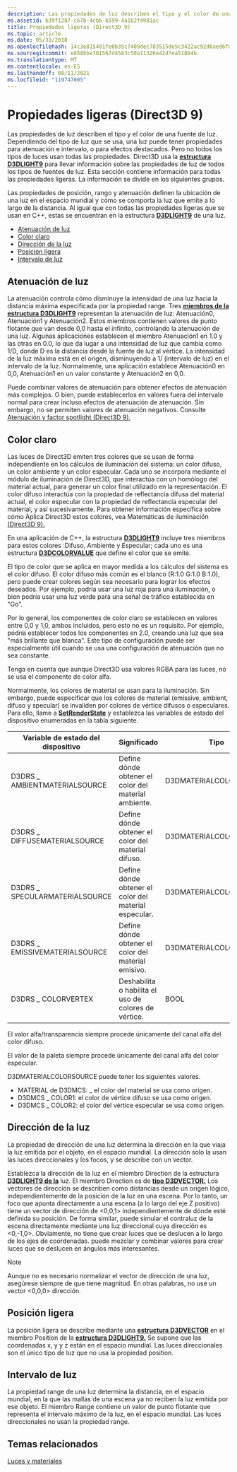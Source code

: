 ```yaml
---
description: Las propiedades de luz describen el tipo y el color de una fuente de luz.
ms.assetid: b39f1287-c67b-4cbb-b599-4a1b2f4981ac
title: Propiedades ligeras (Direct3D 9)
ms.topic: article
ms.date: 05/31/2018
ms.openlocfilehash: 14c3e815401fe0b35c7409dec783515de5c3422ac92d6aed6fd4adebf09f8c18
ms.sourcegitcommit: e858bbe701567d4583c50a11326e42d7ea51804b
ms.translationtype: MT
ms.contentlocale: es-ES
ms.lasthandoff: 08/11/2021
ms.locfileid: "119747005"
---
```

# <a name="light-properties-direct3d-9"></a>Propiedades ligeras (Direct3D 9)

Las propiedades de luz describen el tipo y el color de una fuente de luz. Dependiendo del tipo de luz que se usa, una luz puede tener propiedades para atenuación e intervalo, o para efectos destacados. Pero no todos los tipos de luces usan todas las propiedades. Direct3D usa la [**estructura D3DLIGHT9**](d3dlight9.md) para llevar información sobre las propiedades de luz de todos los tipos de fuentes de luz. Esta sección contiene información para todas las propiedades ligeras. La información se divide en los siguientes grupos.

Las propiedades de posición, rango y atenuación definen la ubicación de una luz en el espacio mundial y cómo se comporta la luz que emite a lo largo de la distancia. Al igual que con todas las propiedades ligeras que se usan en C++, estas se encuentran en la estructura [**D3DLIGHT9**](d3dlight9.md) de una luz.

-   [Atenuación de luz](#light-attenuation)
-   [Color claro](#light-color)
-   [Dirección de la luz](#light-direction)
-   [Posición ligera](#light-position)
-   [Intervalo de luz](#light-range)

## <a name="light-attenuation"></a>Atenuación de luz

La atenuación controla cómo disminuye la intensidad de una luz hacia la distancia máxima especificada por la propiedad range. Tres [**miembros de la estructura D3DLIGHT9**](d3dlight9.md) representan la atenuación de luz: Atenuación0, Atenuación1 y Atenuación2. Estos miembros contienen valores de punto flotante que van desde 0,0 hasta el infinito, controlando la atenuación de una luz. Algunas aplicaciones establecen el miembro Atenuación1 en 1.0 y las otras en 0.0, lo que da lugar a una intensidad de luz que cambia como 1/D, donde D es la distancia desde la fuente de luz al vértice. La intensidad de la luz máxima está en el origen, disminuyendo a 1/ (intervalo de luz) en el intervalo de la luz. Normalmente, una aplicación establece Atenuación0 en 0,0, Atenuación1 en un valor constante y Atenuación2 en 0,0.

Puede combinar valores de atenuación para obtener efectos de atenuación más complejos. O bien, puede establecerlos en valores fuera del intervalo normal para crear incluso efectos de atenuación de atenuación. Sin embargo, no se permiten valores de atenuación negativos. Consulte [Atenuación y factor spotlight (Direct3D 9).](attenuation-and-spotlight-factor.md)

## <a name="light-color"></a>Color claro

Las luces de Direct3D emiten tres colores que se usan de forma independiente en los cálculos de iluminación del sistema: un color difuso, un color ambiente y un color especular. Cada uno se incorpora mediante el módulo de iluminación de Direct3D, que interactúa con un homólogo del material actual, para generar un color final utilizado en la representación. El color difuso interactúa con la propiedad de reflectancia difusa del material actual, el color especular con la propiedad de reflectancia especular del material, y así sucesivamente. Para obtener información específica sobre cómo Aplica Direct3D estos colores, vea Matemáticas de iluminación [(Direct3D 9).](mathematics-of-lighting.md)

En una aplicación de C++, la estructura [**D3DLIGHT9**](d3dlight9.md) incluye tres miembros para estos colores :Difuso, Ambiente y Especular; cada uno es una estructura [**D3DCOLORVALUE**](d3dcolorvalue.md) que define el color que se emite.

El tipo de color que se aplica en mayor medida a los cálculos del sistema es el color difuso. El color difuso más común es el blanco (R:1.0 G:1.0 B:1.0), pero puede crear colores según sea necesario para lograr los efectos deseados. Por ejemplo, podría usar una luz roja para una iluminación, o bien podría usar una luz verde para una señal de tráfico establecida en "Go".

Por lo general, los componentes de color claro se establecen en valores entre 0,0 y 1,0, ambos incluidos, pero esto no es un requisito. Por ejemplo, podría establecer todos los componentes en 2.0, creando una luz que sea "más brillante que blanca". Este tipo de configuración puede ser especialmente útil cuando se usa una configuración de atenuación que no sea constante.

Tenga en cuenta que aunque Direct3D usa valores RGBA para las luces, no se usa el componente de color alfa.

Normalmente, los colores de material se usan para la iluminación. Sin embargo, puede especificar que los colores de material (emissive, ambient, difuso y specular) se invaliden por colores de vértice difusos o especulares. Para ello, llame a [**SetRenderState**](/windows/win32/api/d3d9helper/nf-d3d9helper-idirect3ddevice9-setrenderstate) y establezca las variables de estado del dispositivo enumeradas en la tabla siguiente.



| Variable de estado del dispositivo         | Significado                                       | Tipo                   | Valor predeterminado          |
|-------------------------------|-----------------------------------------------|------------------------|------------------|
| D3DRS \_ AMBIENTMATERIALSOURCE  | Define dónde obtener el color del material ambiente.  | D3DMATERIALCOLORSOURCE | MATERIAL de D3DMCS \_ |
| D3DRS \_ DIFFUSEMATERIALSOURCE  | Define dónde obtener el color del material difuso.  | D3DMATERIALCOLORSOURCE | D3DMCS \_ COLOR1   |
| D3DRS \_ SPECULARMATERIALSOURCE | Define dónde obtener el color del material especular. | D3DMATERIALCOLORSOURCE | D3DMCS \_ COLOR2   |
| D3DRS \_ EMISSIVEMATERIALSOURCE | Define dónde obtener el color del material emisivo. | D3DMATERIALCOLORSOURCE | MATERIAL de D3DMCS \_ |
| D3DRS \_ COLORVERTEX            | Deshabilita o habilita el uso de colores de vértice.     | BOOL                   | TRUE             |



 

El valor alfa/transparencia siempre procede únicamente del canal alfa del color difuso.

El valor de la paleta siempre procede únicamente del canal alfa del color especular.

D3DMATERIALCOLORSOURCE puede tener los siguientes valores.

-   MATERIAL de D3DMCS: \_ el color del material se usa como origen.
-   D3DMCS \_ COLOR1: el color de vértice difuso se usa como origen.
-   D3DMCS \_ COLOR2: el color del vértice especular se usa como origen.

## <a name="light-direction"></a>Dirección de la luz

La propiedad de dirección de una luz determina la dirección en la que viaja la luz emitida por el objeto, en el espacio mundial. La dirección solo la usan las luces direccionales y los focos, y se describe con un vector.

Establezca la dirección de la luz en el miembro Direction de la estructura [**D3DLIGHT9 de la**](d3dlight9.md) luz. El miembro Direction es de [**tipo D3DVECTOR.**](d3dvector.md) Los vectores de dirección se describen como distancias desde un origen lógico, independientemente de la posición de la luz en una escena. Por lo tanto, un foco que apunta directamente a una escena (a lo largo del eje Z positivo) tiene un vector de dirección de <0,0,1> independientemente de dónde esté definida su posición. De forma similar, puede simular el contraluz de la escena directamente mediante una luz direccional cuya dirección es <0,-1,0>. Obviamente, no tiene que crear luces que se deslucen a lo largo de los ejes de coordenadas. puede mezclar y combinar valores para crear luces que se deslucen en ángulos más interesantes.

> [!Note]  
> Aunque no es necesario normalizar el vector de dirección de una luz, asegúrese siempre de que tiene magnitud. En otras palabras, no use un vector <0,0,0> dirección.

 

## <a name="light-position"></a>Posición ligera

La posición ligera se describe mediante una [**estructura D3DVECTOR**](d3dvector.md) en el miembro Position de la [**estructura D3DLIGHT9.**](d3dlight9.md) Se supone que las coordenadas x, y y z están en el espacio mundial. Las luces direccionales son el único tipo de luz que no usa la propiedad position.

## <a name="light-range"></a>Intervalo de luz

La propiedad range de una luz determina la distancia, en el espacio mundial, en la que las mallas de una escena ya no reciben la luz emitida por ese objeto. El miembro Range contiene un valor de punto flotante que representa el intervalo máximo de la luz, en el espacio mundial. Las luces direccionales no usan la propiedad range.

## <a name="related-topics"></a>Temas relacionados

<dl> <dt>

[Luces y materiales](lights-and-materials.md)
</dt> </dl>

 

 
